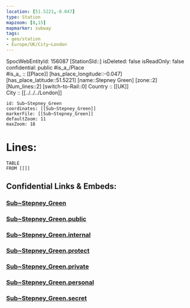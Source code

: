```yaml
---
location: [51.5221,-0.047] 
type: Station 
mapzoom: [8,15] 
mapmarker: subway 
tags:
- geo/station
- Europe/UK/City~London
---
```

SpocWebEntityId: 156087
[StationSId::] 
isDeleted: false
isReadOnly: false
confidential: public
#is_a_/Place  
#is_a_ :: [[Place]] 
[has_place_longitude::-0.047] 
[has_place_latitude::51.5221] 
[name::Stepney Green] 
[zone::2] 
[Num_lines::2] 
[switch-to-Rail::0] 
Country :: [[UK]]  
City :: [[../../../London]]  


```leaflet
id: Sub~Stepney_Green
coordinates: [[Sub~Stepney_Green]] 
markerFile: [[Sub~Stepney_Green]] 
defaultZoom: 11 
maxZoom: 18
```


# Lines: 
```dataview
TABLE 
FROM [[]] 
```


## Confidential Links & Embeds: 

### [Sub~Stepney_Green](/_Standards/Earth/Continent/Europe/Europe~North/UK/England/Regions~England/London,Greater/cities~GreaterLondon/Underground/Station/Sub~Stepney_Green.md) 

### [Sub~Stepney_Green.public](/_public/Earth/Continent/Europe/Europe~North/UK/England/Regions~England/London,Greater/cities~GreaterLondon/Underground/Station/Sub~Stepney_Green.public.md) 

### [Sub~Stepney_Green.internal](/_internal/Earth/Continent/Europe/Europe~North/UK/England/Regions~England/London,Greater/cities~GreaterLondon/Underground/Station/Sub~Stepney_Green.internal.md) 

### [Sub~Stepney_Green.protect](/_protect/Earth/Continent/Europe/Europe~North/UK/England/Regions~England/London,Greater/cities~GreaterLondon/Underground/Station/Sub~Stepney_Green.protect.md) 

### [Sub~Stepney_Green.private](/_private/Earth/Continent/Europe/Europe~North/UK/England/Regions~England/London,Greater/cities~GreaterLondon/Underground/Station/Sub~Stepney_Green.private.md) 

### [Sub~Stepney_Green.personal](/_personal/Earth/Continent/Europe/Europe~North/UK/England/Regions~England/London,Greater/cities~GreaterLondon/Underground/Station/Sub~Stepney_Green.personal.md) 

### [Sub~Stepney_Green.secret](/_secret/Earth/Continent/Europe/Europe~North/UK/England/Regions~England/London,Greater/cities~GreaterLondon/Underground/Station/Sub~Stepney_Green.secret.md)

